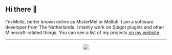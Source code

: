 ## Hi there 👋
I'm Melle, better known online as MisterMel or Melluh. I am a software developer from The Netherlands. I mainly work on Spigot plugins and other Minecraft-related things. You can see a list of my projects [on my website](https://mistermel.tech).<hr>
<p align="center"><img src="http://github-readme-streak-stats.herokuapp.com/?user=MisterMelDev&theme=dark"></p>
